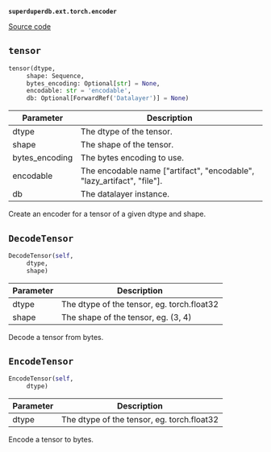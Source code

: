 **`superduperdb.ext.torch.encoder`** 

[Source code](https://github.com/SuperDuperDB/superduperdb/blob/main/superduperdb/ext/torch/encoder.py)

## `tensor` 

```python
tensor(dtype,
     shape: Sequence,
     bytes_encoding: Optional[str] = None,
     encodable: str = 'encodable',
     db: Optional[ForwardRef('Datalayer')] = None)
```
| Parameter | Description |
|-----------|-------------|
| dtype | The dtype of the tensor. |
| shape | The shape of the tensor. |
| bytes_encoding | The bytes encoding to use. |
| encodable | The encodable name ["artifact", "encodable", "lazy_artifact", "file"]. |
| db | The datalayer instance. |

Create an encoder for a tensor of a given dtype and shape.

## `DecodeTensor` 

```python
DecodeTensor(self,
     dtype,
     shape)
```
| Parameter | Description |
|-----------|-------------|
| dtype | The dtype of the tensor, eg. torch.float32 |
| shape | The shape of the tensor, eg. (3, 4) |

Decode a tensor from bytes.

## `EncodeTensor` 

```python
EncodeTensor(self,
     dtype)
```
| Parameter | Description |
|-----------|-------------|
| dtype | The dtype of the tensor, eg. torch.float32 |

Encode a tensor to bytes.

